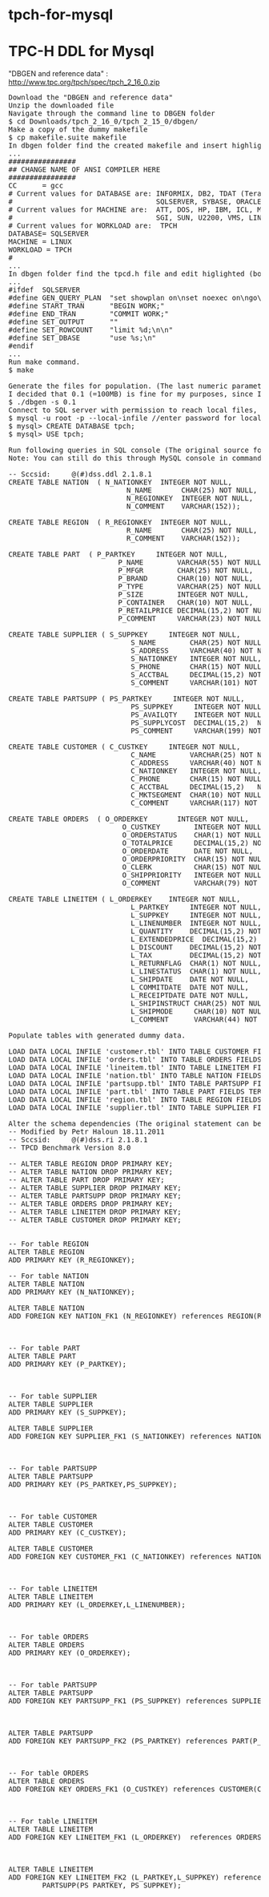 # tpch-for-mysql
# TPC-H DDL for Mysql

"DBGEN and reference data" :  http://www.tpc.org/tpch/spec/tpch_2_16_0.zip
<pre>
Download the "DBGEN and reference data" 
Unzip the downloaded file
Navigate through the command line to DBGEN folder
$ cd Downloads/tpch_2_16_0/tpch_2_15_0/dbgen/
Make a copy of the dummy makefile
$ cp makefile.suite makefile
In dbgen folder find the created makefile and insert highlighted values (bold) to this file.
...
################
## CHANGE NAME OF ANSI COMPILER HERE
################
CC      = gcc
# Current values for DATABASE are: INFORMIX, DB2, TDAT (Teradata)
#                                  SQLSERVER, SYBASE, ORACLE, VECTORWISE
# Current values for MACHINE are:  ATT, DOS, HP, IBM, ICL, MVS, 
#                                  SGI, SUN, U2200, VMS, LINUX, WIN32 
# Current values for WORKLOAD are:  TPCH
DATABASE= SQLSERVER
MACHINE = LINUX
WORKLOAD = TPCH
#
...
In dbgen folder find the tpcd.h file and edit higlighted (bold) values for SQLSERVER.
...
#ifdef  SQLSERVER
#define GEN_QUERY_PLAN  "set showplan on\nset noexec on\ngo\n"
#define START_TRAN      "BEGIN WORK;"
#define END_TRAN        "COMMIT WORK;"
#define SET_OUTPUT      ""
#define SET_ROWCOUNT    "limit %d;\n\n"
#define SET_DBASE       "use %s;\n"
#endif
...
Run make command.
$ make

Generate the files for population. (The last numeric parametr determines the volume of data with which will be your database then populated -
I decided that 0.1 (=100MB) is fine for my purposes, since I am not interested in the database benchmark tests.
$ ./dbgen -s 0.1
Connect to SQL server with permission to reach local files, create database and connect to schema.
$ mysql -u root -p --local-infile //enter password for local mysql server
$ mysql> CREATE DATABASE tpch;
$ mysql> USE tpch;

Run following queries in SQL console (The original source for this queries for your version can be found in /dbgen/dss.ddl).
Note: You can still do this through MySQL console in command line or through other tool i.e. MySQL Workbench.

-- Sccsid:     @(#)dss.ddl 2.1.8.1
CREATE TABLE NATION  ( N_NATIONKEY  INTEGER NOT NULL,
                            N_NAME       CHAR(25) NOT NULL,
                            N_REGIONKEY  INTEGER NOT NULL,
                            N_COMMENT    VARCHAR(152));

CREATE TABLE REGION  ( R_REGIONKEY  INTEGER NOT NULL,
                            R_NAME       CHAR(25) NOT NULL,
                            R_COMMENT    VARCHAR(152));

CREATE TABLE PART  ( P_PARTKEY     INTEGER NOT NULL,
                          P_NAME        VARCHAR(55) NOT NULL,
                          P_MFGR        CHAR(25) NOT NULL,
                          P_BRAND       CHAR(10) NOT NULL,
                          P_TYPE        VARCHAR(25) NOT NULL,
                          P_SIZE        INTEGER NOT NULL,
                          P_CONTAINER   CHAR(10) NOT NULL,
                          P_RETAILPRICE DECIMAL(15,2) NOT NULL,
                          P_COMMENT     VARCHAR(23) NOT NULL );

CREATE TABLE SUPPLIER ( S_SUPPKEY     INTEGER NOT NULL,
                             S_NAME        CHAR(25) NOT NULL,
                             S_ADDRESS     VARCHAR(40) NOT NULL,
                             S_NATIONKEY   INTEGER NOT NULL,
                             S_PHONE       CHAR(15) NOT NULL,
                             S_ACCTBAL     DECIMAL(15,2) NOT NULL,
                             S_COMMENT     VARCHAR(101) NOT NULL);

CREATE TABLE PARTSUPP ( PS_PARTKEY     INTEGER NOT NULL,
                             PS_SUPPKEY     INTEGER NOT NULL,
                             PS_AVAILQTY    INTEGER NOT NULL,
                             PS_SUPPLYCOST  DECIMAL(15,2)  NOT NULL,
                             PS_COMMENT     VARCHAR(199) NOT NULL );

CREATE TABLE CUSTOMER ( C_CUSTKEY     INTEGER NOT NULL,
                             C_NAME        VARCHAR(25) NOT NULL,
                             C_ADDRESS     VARCHAR(40) NOT NULL,
                             C_NATIONKEY   INTEGER NOT NULL,
                             C_PHONE       CHAR(15) NOT NULL,
                             C_ACCTBAL     DECIMAL(15,2)   NOT NULL,
                             C_MKTSEGMENT  CHAR(10) NOT NULL,
                             C_COMMENT     VARCHAR(117) NOT NULL);

CREATE TABLE ORDERS  ( O_ORDERKEY       INTEGER NOT NULL,
                           O_CUSTKEY        INTEGER NOT NULL,
                           O_ORDERSTATUS    CHAR(1) NOT NULL,
                           O_TOTALPRICE     DECIMAL(15,2) NOT NULL,
                           O_ORDERDATE      DATE NOT NULL,
                           O_ORDERPRIORITY  CHAR(15) NOT NULL,  
                           O_CLERK          CHAR(15) NOT NULL, 
                           O_SHIPPRIORITY   INTEGER NOT NULL,
                           O_COMMENT        VARCHAR(79) NOT NULL);

CREATE TABLE LINEITEM ( L_ORDERKEY    INTEGER NOT NULL,
                             L_PARTKEY     INTEGER NOT NULL,
                             L_SUPPKEY     INTEGER NOT NULL,
                             L_LINENUMBER  INTEGER NOT NULL,
                             L_QUANTITY    DECIMAL(15,2) NOT NULL,
                             L_EXTENDEDPRICE  DECIMAL(15,2) NOT NULL,
                             L_DISCOUNT    DECIMAL(15,2) NOT NULL,
                             L_TAX         DECIMAL(15,2) NOT NULL,
                             L_RETURNFLAG  CHAR(1) NOT NULL,
                             L_LINESTATUS  CHAR(1) NOT NULL,
                             L_SHIPDATE    DATE NOT NULL,
                             L_COMMITDATE  DATE NOT NULL,
                             L_RECEIPTDATE DATE NOT NULL,
                             L_SHIPINSTRUCT CHAR(25) NOT NULL,
                             L_SHIPMODE     CHAR(10) NOT NULL,
                             L_COMMENT      VARCHAR(44) NOT NULL);

Populate tables with generated dummy data.

LOAD DATA LOCAL INFILE 'customer.tbl' INTO TABLE CUSTOMER FIELDS TERMINATED BY '|';
LOAD DATA LOCAL INFILE 'orders.tbl' INTO TABLE ORDERS FIELDS TERMINATED BY '|';
LOAD DATA LOCAL INFILE 'lineitem.tbl' INTO TABLE LINEITEM FIELDS TERMINATED BY '|';
LOAD DATA LOCAL INFILE 'nation.tbl' INTO TABLE NATION FIELDS TERMINATED BY '|';
LOAD DATA LOCAL INFILE 'partsupp.tbl' INTO TABLE PARTSUPP FIELDS TERMINATED BY '|';
LOAD DATA LOCAL INFILE 'part.tbl' INTO TABLE PART FIELDS TERMINATED BY '|';
LOAD DATA LOCAL INFILE 'region.tbl' INTO TABLE REGION FIELDS TERMINATED BY '|';
LOAD DATA LOCAL INFILE 'supplier.tbl' INTO TABLE SUPPLIER FIELDS TERMINATED BY '|';

Alter the schema dependencies (The original statement can be found in dss.ri. This is my modified version in order to work with MySQL.)
-- Modified by Petr Haloun 18.11.2011
-- Sccsid:     @(#)dss.ri 2.1.8.1
-- TPCD Benchmark Version 8.0

-- ALTER TABLE REGION DROP PRIMARY KEY;
-- ALTER TABLE NATION DROP PRIMARY KEY;
-- ALTER TABLE PART DROP PRIMARY KEY;
-- ALTER TABLE SUPPLIER DROP PRIMARY KEY;
-- ALTER TABLE PARTSUPP DROP PRIMARY KEY;
-- ALTER TABLE ORDERS DROP PRIMARY KEY;
-- ALTER TABLE LINEITEM DROP PRIMARY KEY;
-- ALTER TABLE CUSTOMER DROP PRIMARY KEY;


-- For table REGION
ALTER TABLE REGION
ADD PRIMARY KEY (R_REGIONKEY);

-- For table NATION
ALTER TABLE NATION
ADD PRIMARY KEY (N_NATIONKEY);

ALTER TABLE NATION
ADD FOREIGN KEY NATION_FK1 (N_REGIONKEY) references REGION(R_REGIONKEY);



-- For table PART
ALTER TABLE PART
ADD PRIMARY KEY (P_PARTKEY);



-- For table SUPPLIER
ALTER TABLE SUPPLIER
ADD PRIMARY KEY (S_SUPPKEY);

ALTER TABLE SUPPLIER
ADD FOREIGN KEY SUPPLIER_FK1 (S_NATIONKEY) references NATION(N_NATIONKEY);



-- For table PARTSUPP
ALTER TABLE PARTSUPP
ADD PRIMARY KEY (PS_PARTKEY,PS_SUPPKEY);



-- For table CUSTOMER
ALTER TABLE CUSTOMER
ADD PRIMARY KEY (C_CUSTKEY);

ALTER TABLE CUSTOMER
ADD FOREIGN KEY CUSTOMER_FK1 (C_NATIONKEY) references NATION(N_NATIONKEY);



-- For table LINEITEM
ALTER TABLE LINEITEM
ADD PRIMARY KEY (L_ORDERKEY,L_LINENUMBER);



-- For table ORDERS
ALTER TABLE ORDERS
ADD PRIMARY KEY (O_ORDERKEY);



-- For table PARTSUPP
ALTER TABLE PARTSUPP
ADD FOREIGN KEY PARTSUPP_FK1 (PS_SUPPKEY) references SUPPLIER(S_SUPPKEY);



ALTER TABLE PARTSUPP
ADD FOREIGN KEY PARTSUPP_FK2 (PS_PARTKEY) references PART(P_PARTKEY);



-- For table ORDERS
ALTER TABLE ORDERS
ADD FOREIGN KEY ORDERS_FK1 (O_CUSTKEY) references CUSTOMER(C_CUSTKEY);



-- For table LINEITEM
ALTER TABLE LINEITEM
ADD FOREIGN KEY LINEITEM_FK1 (L_ORDERKEY)  references ORDERS(O_ORDERKEY);



ALTER TABLE LINEITEM
ADD FOREIGN KEY LINEITEM_FK2 (L_PARTKEY,L_SUPPKEY) references 
        PARTSUPP(PS_PARTKEY, PS_SUPPKEY);
</pre>
